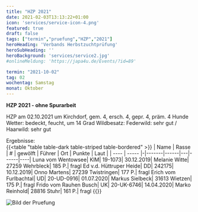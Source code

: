 ```yaml
---
title: "HZP 2021"
date: 2021-02-03T13:13:22+01:00
icon: 'services/service-icon-4.png'
featured: true
draft: false
tags: ["termin","pruefung","HZP","2021"]
heroHeading: 'Verbands Herbstzuchtprüfung'
heroSubHeading: ''
heroBackground: 'services/service2.jpg'
#onlineMeldung: 'https://japa4u.de/Events/?id=89'

termin: "2021-10-02"
tag: 02
wochentag: Samstag
monat: Oktober
---
```


**HZP 2021 - ohne Spurarbeit**

HZP am 02.10.2021 um Kirchdorf, gem. 4, ersch. 4, gepr. 4, präm. 4 Hunde
Wetter: bedeckt, feucht, um 14 Grad  Wildbesatz: Federwild: sehr gut / Haarwild: sehr gut


Ergebnisse:  
{{<table "table table-dark table-striped table-bordered" >}}
  | Name | Rasse | # | gewölft | Führer | Ort | Punkte | Laut |
  | ---- | ----- |-|-------|------|---|------|----|
Luna vom Wentowsee| KlM| 19-1073| 30.12.2019| Melanie Witte| 27259 Wehrbleck| 185 P.| fragl
Ed v.d. Hüttruper Heide| DD| 242175| 10.12.2019| Onno Martens| 27239 Twistringen| 177 P.| fragl
Erich vom Furlbachtal| UD| 20-UD-0916| 01.07.2020| Markus Sielbeck| 31613 Wietzen| 175 P.| fragl
Frido vom Rauhen Busch| UK| 20-UK-6746| 14.04.2020| Marko Reinhold| 28816 Stuhr| 161 P.| fragl
{{</table>}}


![Bild der Pruefung](/images/pruefungen/hzp2021-2.jpg)

